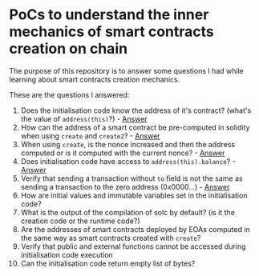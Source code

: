 # PoCs to understand the inner mechanics of smart contracts creation on chain

The purpose of this repository is to answer some questions I had while learning about smart contracts creation mechanics.

These are the questions I answered:

1. Does the initialisation code know the address of it's contract? (what's the value of `address(this)`?) - [Answer](./test/Q001ThisAddressDuringInitialisation.t.sol)
2. How can the address of a smart contract be pre-computed in solidity when using `create` and `create2`? - [Answer](./test/Q002SmartContractAddressComputation.t.sol)
3. When using `create`, is the nonce increased and then the address computed or is it computed with the current nonce? - [Answer](./test/Q003NonceIncreaseOnContractCreation.t.sol)
4. Does initialisation code have access to `address(this).balance`? - [Answer](./test/Q004InitialisationCodeCanAccessContractBalance.t.sol)
5. Verify that sending a transaction without `to` field is not the same as sending a transaction to the zero address (0x0000...) - [Answer](./test-scripts/Q005TransactionWithoutToVsToZeroAddress.sh)
6. How are initial values and immutable variables set in the initialisation code?
7. What is the output of the compilation of solc by default? (is it the creation code or the runtime code?)
8. Are the addresses of smart contracts deployed by EOAs computed in the same way as smart contracts created with `create`?
9. Verify that public and external functions cannot be accessed during initialisation code execution
10. Can the initialisation code return empty list of bytes?
